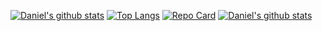 [![Daniel's github stats](https://github-readme-stats.vercel.app/api?username=DanielFedatto&count_private=true&hide=contribs&theme=buefy&show_icons=true)](https://github.com/DanielFedatto)
[![Top Langs](https://github-readme-stats.vercel.app/api/top-langs/?username=DanielFedatto&layout=compact&theme=buefy&show_icons=true)](https://github.com/DanielFedatto)
[![Repo Card](https://github-readme-stats.vercel.app/api/pin/?username=DanielFedatto&repo=point-of-sale&theme=buefy&show_icons=true)](https://github.com/DanielFedatto/point-of-sale)
[![Daniel's github stats](https://github-readme-stats.vercel.app/api/wakatime?username=danielfedatto)](https://github.com/DanielFedatto)

